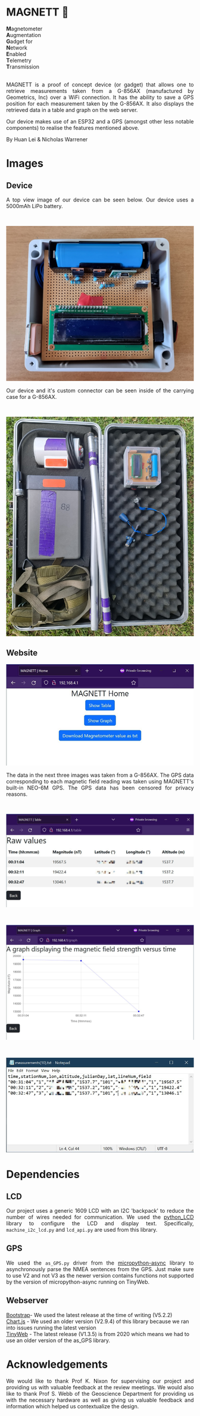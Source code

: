 # MAGNETT 🧲
<b>M</b>agnetometer<br/>
<b>A</b>ugmentation<br/>
<b>G</b>adget for<br/>
<b>N</b>etwork<br/>
<b>E</b>nabled<br/>
<b>T</b>elemetry<br/>
<b>T</b>ransmission<br/>
<br/>

<p align="justify">
MAGNETT is a proof of concept device (or gadget) that allows one to retrieve measurements taken from a G-856AX (manufactured by Geometrics, Inc) over a WiFi connection. It has the ability to save a GPS position for each measurement taken by the G-856AX. It also displays the retrieved data in a table and graph on the web server.  
</p>

<p align="justify">
Our device makes use of an ESP32 and a GPS (amongst other less notable components) to realise the features mentioned above. 
</p>

By Huan Lei & Nicholas Warrener 

# Images
## Device
<p align="justify">
A top view image of our device can be seen below. Our device uses a 5000mAh LiPo battery. 
</p>
<br/>

![An image showing the top view of our device. A battery, USB port, two MOSFETs, a display, and the GPS antenna can be seen. ](images/close_up.jpg "Top view of MAGNETT.")

<p align="justify">
Our device and it's custom connector can be seen inside of the carrying case for a G-856AX. 
</p>
<br/>

![An image showing our device sitting inside the carrying case for a Geometrics G-856AX proton precession magnetometer. The magnetometer's console and sensor can be seen as well as the poles used to hold up the sensor. ](images/case.jpg "MAGNETT with a G-856AX.")

## Website 
![Our device's homepage displaying three buttons: Table, Graph and Download data.](images/homePage.jpg "MAGNETT home page.")

<p align="justify">
The data in the next three images was taken from a G-856AX. The GPS data corresponding to each magnetic field reading was taken using MAGNETT's built-in NEO-6M GPS. The GPS data has been censored for privacy reasons. 
</p>
<br/>

![A webpage displaying a table with three rows of data.](images/table.jpg "MAGNETT table page.")

<br/>

![A line graph displaying a plot of the magnetic field strength versus time.](images/graph.jpg "MAGNETT graph page.")

<br/>


![A screenshot of a text document containing data downloaded from our device.](images/downloadedData.jpg "MAGNETT downloaded data.")

# Dependencies 
## LCD
<p align="justify">
Our project uses a generic 1609 LCD with an I2C 'backpack' to reduce the number of wires needed for communication. We used the 
<a href="https://github.com/dhylands/python_lcd">python_LCD</a> library to configure the LCD and display text. Specifically, <code>machine_i2c_lcd.py</code> and <code>lcd_api.py</code> are used from this library.
</p>

## GPS
<p align="justify">
We used the <code>as_GPS.py</code> driver from the <a href="https://github.com/peterhinch/micropython-async">micropython-async</a> library to asynchronously parse the NMEA sentences from the GPS. Just make sure to use V2 and not V3 as the newer version contains functions not supported by the version of micropython-async running on TinyWeb.
</p>

## Webserver
[Bootstrap](https://github.com/twbs/bootstrap/tree/v5.2.2/site/content/docs/5.2)- We used the latest release at the time of writing (V5.2.2) <br/>
[Chart.js](https://www.chartjs.org/docs/2.9.4/) - We used an older version (V2.9.4) of this library because we ran into issues running the latest version<br/>
[TinyWeb](https://github.com/belyalov/tinyweb) - The latest release (V1.3.5) is from 2020 which means we had to use an older version of the as_GPS library.

# Acknowledgements
<p align="justify">
We would like to thank Prof K. Nixon for supervising our project and providing us with valuable feedback at the review meetings. We would also like to thank Prof S. Webb of the Geoscience Department for providing us with the necessary hardware as well as giving us valuable feedback and information which helped us contextualize the design. 
</p>
